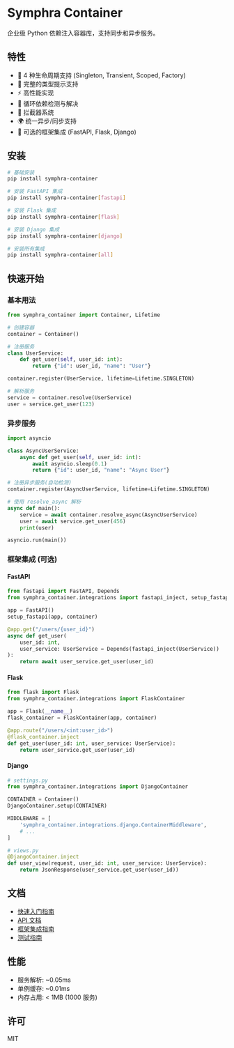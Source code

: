 # Symphra Container

企业级 Python 依赖注入容器库，支持同步和异步服务。

## 特性

- 🎯 4 种生命周期支持 (Singleton, Transient, Scoped, Factory)
- 💪 完整的类型提示支持
- ⚡ 高性能实现
- 🔄 循环依赖检测与解决
- 🎪 拦截器系统
- 🌍 统一异步/同步支持
- 🔌 可选的框架集成 (FastAPI, Flask, Django)

## 安装

```bash
# 基础安装
pip install symphra-container

# 安装 FastAPI 集成
pip install symphra-container[fastapi]

# 安装 Flask 集成
pip install symphra-container[flask]

# 安装 Django 集成
pip install symphra-container[django]

# 安装所有集成
pip install symphra-container[all]
```

## 快速开始

### 基本用法

```python
from symphra_container import Container, Lifetime

# 创建容器
container = Container()

# 注册服务
class UserService:
    def get_user(self, user_id: int):
        return {"id": user_id, "name": "User"}

container.register(UserService, lifetime=Lifetime.SINGLETON)

# 解析服务
service = container.resolve(UserService)
user = service.get_user(123)
```

### 异步服务

```python
import asyncio

class AsyncUserService:
    async def get_user(self, user_id: int):
        await asyncio.sleep(0.1)
        return {"id": user_id, "name": "Async User"}

# 注册异步服务(自动检测)
container.register(AsyncUserService, lifetime=Lifetime.SINGLETON)

# 使用 resolve_async 解析
async def main():
    service = await container.resolve_async(AsyncUserService)
    user = await service.get_user(456)
    print(user)

asyncio.run(main())
```

### 框架集成 (可选)

#### FastAPI

```python
from fastapi import FastAPI, Depends
from symphra_container.integrations import fastapi_inject, setup_fastapi

app = FastAPI()
setup_fastapi(app, container)

@app.get("/users/{user_id}")
async def get_user(
    user_id: int,
    user_service: UserService = Depends(fastapi_inject(UserService))
):
    return await user_service.get_user(user_id)
```

#### Flask

```python
from flask import Flask
from symphra_container.integrations import FlaskContainer

app = Flask(__name__)
flask_container = FlaskContainer(app, container)

@app.route("/users/<int:user_id>")
@flask_container.inject
def get_user(user_id: int, user_service: UserService):
    return user_service.get_user(user_id)
```

#### Django

```python
# settings.py
from symphra_container.integrations import DjangoContainer

CONTAINER = Container()
DjangoContainer.setup(CONTAINER)

MIDDLEWARE = [
    'symphra_container.integrations.django.ContainerMiddleware',
    # ...
]

# views.py
@DjangoContainer.inject
def user_view(request, user_id: int, user_service: UserService):
    return JsonResponse(user_service.get_user(user_id))
```

## 文档

- [快速入门指南](./QUICK_START_UV.md)
- [API 文档](./API_DESIGN.md)
- [框架集成指南](./docs/FRAMEWORK_INTEGRATIONS.md)
- [测试指南](./docs/zh/testing-guide.md)

## 性能

- 服务解析: ~0.05ms
- 单例缓存: ~0.01ms
- 内存占用: < 1MB (1000 服务)

## 许可

MIT
